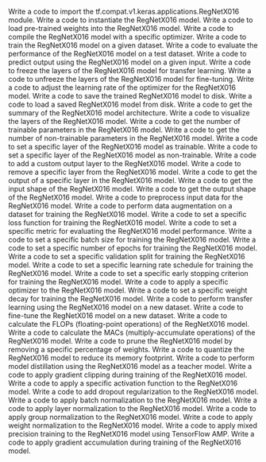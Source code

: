Write a code to import the tf.compat.v1.keras.applications.RegNetX016 module.
Write a code to instantiate the RegNetX016 model.
Write a code to load pre-trained weights into the RegNetX016 model.
Write a code to compile the RegNetX016 model with a specific optimizer.
Write a code to train the RegNetX016 model on a given dataset.
Write a code to evaluate the performance of the RegNetX016 model on a test dataset.
Write a code to predict output using the RegNetX016 model on a given input.
Write a code to freeze the layers of the RegNetX016 model for transfer learning.
Write a code to unfreeze the layers of the RegNetX016 model for fine-tuning.
Write a code to adjust the learning rate of the optimizer for the RegNetX016 model.
Write a code to save the trained RegNetX016 model to disk.
Write a code to load a saved RegNetX016 model from disk.
Write a code to get the summary of the RegNetX016 model architecture.
Write a code to visualize the layers of the RegNetX016 model.
Write a code to get the number of trainable parameters in the RegNetX016 model.
Write a code to get the number of non-trainable parameters in the RegNetX016 model.
Write a code to set a specific layer of the RegNetX016 model as trainable.
Write a code to set a specific layer of the RegNetX016 model as non-trainable.
Write a code to add a custom output layer to the RegNetX016 model.
Write a code to remove a specific layer from the RegNetX016 model.
Write a code to get the output of a specific layer in the RegNetX016 model.
Write a code to get the input shape of the RegNetX016 model.
Write a code to get the output shape of the RegNetX016 model.
Write a code to preprocess input data for the RegNetX016 model.
Write a code to perform data augmentation on a dataset for training the RegNetX016 model.
Write a code to set a specific loss function for training the RegNetX016 model.
Write a code to set a specific metric for evaluating the RegNetX016 model performance.
Write a code to set a specific batch size for training the RegNetX016 model.
Write a code to set a specific number of epochs for training the RegNetX016 model.
Write a code to set a specific validation split for training the RegNetX016 model.
Write a code to set a specific learning rate schedule for training the RegNetX016 model.
Write a code to set a specific early stopping criterion for training the RegNetX016 model.
Write a code to apply a specific optimizer to the RegNetX016 model.
Write a code to set a specific weight decay for training the RegNetX016 model.
Write a code to perform transfer learning using the RegNetX016 model on a new dataset.
Write a code to fine-tune the RegNetX016 model on a new dataset.
Write a code to calculate the FLOPs (floating-point operations) of the RegNetX016 model.
Write a code to calculate the MACs (multiply-accumulate operations) of the RegNetX016 model.
Write a code to prune the RegNetX016 model by removing a specific percentage of weights.
Write a code to quantize the RegNetX016 model to reduce its memory footprint.
Write a code to perform model distillation using the RegNetX016 model as a teacher model.
Write a code to apply gradient clipping during training of the RegNetX016 model.
Write a code to apply a specific activation function to the RegNetX016 model.
Write a code to add dropout regularization to the RegNetX016 model.
Write a code to apply batch normalization to the RegNetX016 model.
Write a code to apply layer normalization to the RegNetX016 model.
Write a code to apply group normalization to the RegNetX016 model.
Write a code to apply weight normalization to the RegNetX016 model.
Write a code to apply mixed precision training to the RegNetX016 model using TensorFlow AMP.
Write a code to apply gradient accumulation during training of the RegNetX016 model.
